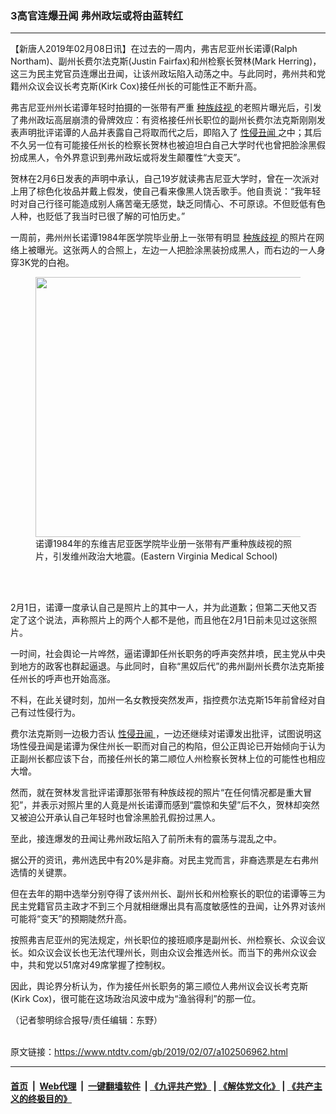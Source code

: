 ### 3高官连爆丑闻 弗州政坛或将由蓝转红
------------------------

<div class="post_content">
 <p>
  【新唐人2019年02月08日讯】在过去的一周内，弗吉尼亚州长诺谭(Ralph Northam)、副州长费尔法克斯(Justin Fairfax)和州检察长贺林(Mark Herring)，这三为民主党官员连爆出丑闻，让该州政坛陷入动荡之中。与此同时，弗州共和党籍州众议会议长考克斯(Kirk Cox)接任州长的可能性正不断升高。
 </p>
 <p>
  弗吉尼亚州州长诺谭年轻时拍摄的一张带有严重
  <a href="https://www.ntdtv.com/gb/种族歧视.htm">
   种族歧视
  </a>
  的老照片曝光后，引发了弗州政坛高层崩溃的骨牌效应：有资格接任州长职位的副州长费尔法克斯刚刚发表声明批评诺谭的人品并表露自己将取而代之后，即陷入了
  <a href="https://www.ntdtv.com/gb/性侵丑闻.htm">
   性侵丑闻
  </a>
  之中；其后不久另一位有可能接任州长的检察长贺林也被迫坦白自己大学时代也曾把脸涂黑假扮成黑人，令外界意识到弗州政坛或将发生颠覆性“大变天”。
 </p>
 <p>
  贺林在2月6日发表的声明中承认，自己19岁就读弗吉尼亚大学时，曾在一次派对上用了棕色化妆品并戴上假发，使自己看来像黑人饶舌歌手。他自责说：“我年轻时对自己行径可能造成别人痛苦毫无感觉，缺乏同情心、不可原谅。不但贬低有色人种，也贬低了我当时已很了解的可怕历史。”
 </p>
 <p>
  一周前，弗州州长诺谭1984年医学院毕业册上一张带有明显
  <a href="https://www.ntdtv.com/gb/种族歧视.htm">
   种族歧视
  </a>
  的照片在网络上被曝光。这张两人的合照上，左边一人把脸涂黑装扮成黑人，而右边的一人身穿3K党的白袍。
 </p>
 <figure class="wp-caption alignnone" id="attachment_102506969" style="max-width: 600px">
  <img alt="" class="size-medium wp-image-102506969" height="416" src="https://www.ntdtv.com/assets/uploads/2019/02/nuo-tan-600x416.jpg" width="600">
   <br/><figcaption class="wp-caption-text">
    诺谭1984年的东维吉尼亚医学院毕业册一张带有严重种族歧视的照片，引发维州政治大地震。(Eastern Virginia Medical School)
   </figcaption><br/>
  </img>
 </figure><br/>
 <p>
  2月1日，诺谭一度承认自己是照片上的其中一人，并为此道歉；但第二天他又否定了这个说法，声称照片上的两个人都不是他，而且他在2月1日前未见过这张照片。
 </p>
 <p>
  一时间，社会舆论一片哗然，逼诺谭卸任州长职务的呼声突然井喷，民主党从中央到地方的政客也群起逼退。与此同时，自称“黑奴后代”的弗州副州长费尔法克斯接任州长的呼声也开始高涨。
 </p>
 <p>
  不料，在此关键时刻，加州一名女教授突然发声，指控费尔法克斯15年前曾经对自己有过性侵行为。
 </p>
 <p>
  费尔法克斯则一边极力否认
  <a href="https://www.ntdtv.com/gb/性侵丑闻.htm">
   性侵丑闻
  </a>
  ，一边还继续对诺谭发出批评，试图说明这场性侵丑闻是诺谭为保住州长一职而对自己的构陷，但公正舆论已开始倾向于认为正副州长都应该下台，而接任州长的第二顺位人州检察长贺林上位的可能性也相应大增。
 </p>
 <p>
  然而，就在贺林发言批评诺谭那张带有种族歧视的照片“在任何情况都是重大冒犯”，并表示对照片里的人竟是州长诺谭而感到“震惊和失望”后不久，贺林却突然又被迫公开承认自己年轻时也曾涂黑脸孔假扮过黑人。
 </p>
 <p>
  至此，接连爆发的丑闻让弗州政坛陷入了前所未有的震荡与混乱之中。
 </p>
 <p>
  据公开的资讯，弗州选民中有20%是非裔。对民主党而言，非裔选票是左右弗州选情的关键票。
 </p>
 <p>
  但在去年的期中选举分别夺得了该州州长、副州长和州检察长的职位的诺谭等三为民主党籍官员主政才不到三个月就相继爆出具有高度敏感性的丑闻，让外界对该州可能将“变天”的预期陡然升高。
 </p>
 <p>
  按照弗吉尼亚州的宪法规定，州长职位的接班顺序是副州长、州检察长、众议会议长。如众议会议长也无法代理州长，则由众议会推选州长。而当下的弗州众议会中，共和党以51席对49席掌握了控制权。
 </p>
 <p>
  因此，舆论界分析认为，作为接任州长职务的第三顺位人弗州议会议长考克斯(Kirk Cox)，很可能在这场政治风波中成为“渔翁得利”的那一位。
 </p>
 <p>
  （记者黎明综合报导/责任编辑：东野）
 </p>
 <div class="single_ad">
 </div>
</div>

<br/>原文链接：https://www.ntdtv.com/gb/2019/02/07/a102506962.html


------------------------
#### [首页](https://github.com/gfw-breaker/banned-news/blob/master/README.md) &nbsp;|&nbsp; [Web代理](https://github.com/labour-camp/helloworld) &nbsp;|&nbsp; [一键翻墙软件](https://github.com/gfw-breaker/nogfw/blob/master/README.md) &nbsp;| [《九评共产党》](https://github.com/gfw-breaker/9ping.md/blob/master/README.md#九评之一评共产党是什么) | [《解体党文化》](https://github.com/gfw-breaker/jtdwh.md/blob/master/README.md) | [《共产主义的终极目的》](https://github.com/gfw-breaker/gczydzjmd.md/blob/master/README.md)

